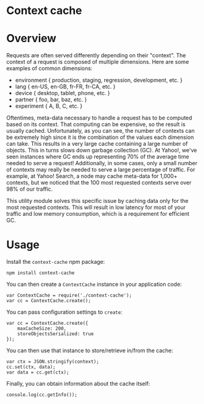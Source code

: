 # Context cache

Overview
========

Requests are often served differently depending on their "context".
The context of a request is composed of multiple dimensions.
Here are some examples of common dimensions:

-   environment   { production, staging, regression, development, etc. }
-   lang          { en-US, en-GB, fr-FR, fr-CA, etc. }
-   device        { desktop, tablet, phone, etc. }
-   partner       { foo, bar, baz, etc. }
-   experiment    { A, B, C, etc. }

Oftentimes, meta-data necessary to handle a request has to be computed based on
its context. That computing can be expensive, so the result is usually cached.
Unfortunately, as you can see, the number of contexts can be extremely high
since it is the combination of the values each dimension can take. This results
in a very large cache containing a large number of objects. This in turns slows
down garbage collection (GC). At Yahoo!, we've seen instances where GC ends up
representing 70% of the average time needed to serve a request! Additionally,
in some cases, only a small number of contexts may really be needed to serve a
large percentage of traffic. For example, at Yahoo! Search, a node may cache
meta-data for 1,000+ contexts, but we noticed that the 100 most requested
contexts serve over 98% of our traffic.

This utility module solves this specific issue by caching data only for the
most requested contexts. This will result in low latency for most of your
traffic and low memory consumption, which is a requirement for efficient GC.

Usage
=====

Install the `context-cache` npm package:

    npm install context-cache

You can then create a `ContextCache` instance in your application code:

    var ContextCache = require('./context-cache');
    var cc = ContextCache.create();

You can pass configuration settings to `create`:

    var cc = ContextCache.create({
        maxCacheSize: 200,
        storeObjectsSerialized: true
    });

You can then use that instance to store/retrieve in/from the cache:

    var ctx = JSON.stringify(context);
    cc.set(ctx, data);
    var data = cc.get(ctx);

Finally, you can obtain information about the cache itself:

    console.log(cc.getInfo());

